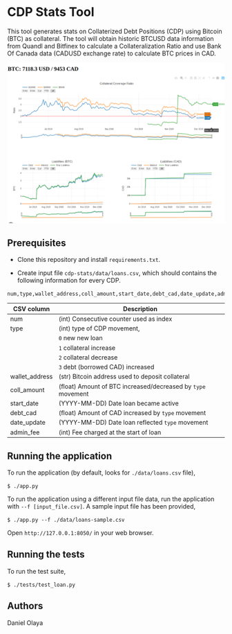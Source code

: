# CDP Stats Tool

This tool generates stats on Collaterized Debt Positions (CDP) using Bitcoin (BTC) as collateral.
The tool will obtain historic BTCUSD data information from Quandl and Bitfinex to calculate 
a Collateralization Ratio and use Bank Of Canada data (CADUSD exchange rate)
to calculate BTC prices in CAD. 

![cdp-stats-ui](./ui.png)

## Prerequisites

+ Clone this repository and install `requirements.txt`.

+ Create input file `cdp-stats/data/loans.csv`, which should contains the following information for every CDP.

```
num,type,wallet_address,coll_amount,start_date,debt_cad,date_update,admin_fee
 ```

| CSV column   |Description|
| ---------|-----------|
| num      |(int) Consecutive counter used as index | 
| type     |(int) type of CDP movement,|
| |`0` new new loan|
| |`1` collateral increase|
| |`2` collateral decrease| 
| |`3` debt (borrowed CAD) increased|
|wallet_address|(str) Bitcoin address used to deposit collateral|
|coll_amount|(float) Amount of BTC increased/decreased by `type` movement|
|start_date|(YYYY-MM-DD) Date loan became active|
|debt_cad|(float) Amount of CAD increased by `type` movement|
|date_update|(YYYY-MM-DD) Date loan reflected `type` movement|
|admin_fee|(int) Fee charged at the start of loan|


## Running the application

To run the application (by default, looks for `./data/loans.csv` file),  

```
$ ./app.py
```

To run the application using a different input file data, run the application with `--f [input_file.csv]`.
A sample input file has been provided, 

```
$ ./app.py --f ./data/loans-sample.csv
```

Open `http://127.0.0.1:8050/` in your web browser.

## Running the tests

To run the test suite,

```
$ ./tests/test_loan.py
```

## Authors

Daniel Olaya
